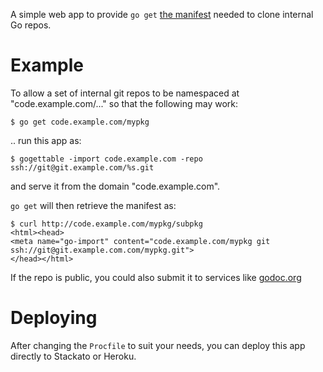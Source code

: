 A simple web app to provide `go get` [the manifest](http://golang.org/cmd/go/#Remote_import_path_syntax) needed to clone internal Go repos.

# Example

To allow a set of internal git repos to be namespaced at "code.example.com/..." so that the following may work:

    $ go get code.example.com/mypkg

.. run this app as:

    $ gogettable -import code.example.com -repo ssh://git@git.example.com/%s.git
    
and serve it from the domain "code.example.com".

`go get` will then retrieve the manifest as:

    $ curl http://code.example.com/mypkg/subpkg
    <html><head>
    <meta name="go-import" content="code.example.com/mypkg git ssh://git@git.example.com.com/mypkg.git">
    </head></html>

If the repo is public, you could also submit it to services like [godoc.org](http://godoc.org/)

# Deploying

After changing the `Procfile` to suit your needs, you can deploy this app directly to Stackato or Heroku.
